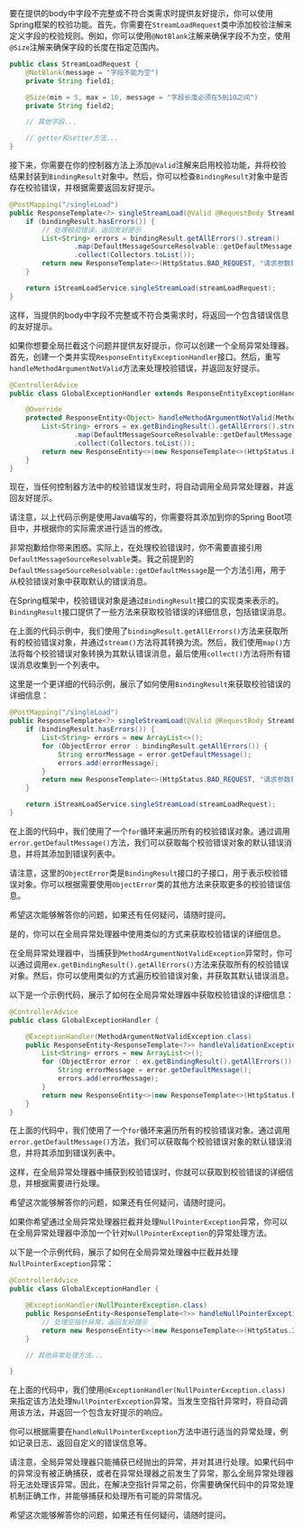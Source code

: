 要在提供的body中字段不完整或不符合类需求时提供友好提示，你可以使用Spring框架的校验功能。首先，你需要在`StreamLoadRequest`类中添加校验注解来定义字段的校验规则。例如，你可以使用`@NotBlank`注解来确保字段不为空，使用`@Size`注解来确保字段的长度在指定范围内。

```java
public class StreamLoadRequest {
    @NotBlank(message = "字段不能为空")
    private String field1;

    @Size(min = 5, max = 10, message = "字段长度必须在5到10之间")
    private String field2;

    // 其他字段...

    // getter和setter方法...
}
```

接下来，你需要在你的控制器方法上添加`@Valid`注解来启用校验功能，并将校验结果封装到`BindingResult`对象中。然后，你可以检查`BindingResult`对象中是否存在校验错误，并根据需要返回友好提示。

```java
@PostMapping("/singleLoad")
public ResponseTemplate<?> singleStreamLoad(@Valid @RequestBody StreamLoadRequest streamLoadRequest, BindingResult bindingResult) {
    if (bindingResult.hasErrors()) {
        // 处理校验错误，返回友好提示
        List<String> errors = bindingResult.getAllErrors().stream()
                .map(DefaultMessageSourceResolvable::getDefaultMessage)
                .collect(Collectors.toList());
        return new ResponseTemplate<>(HttpStatus.BAD_REQUEST, "请求参数错误", errors);
    }

    return iStreamLoadService.singleStreamLoad(streamLoadRequest);
}
```

这样，当提供的body中字段不完整或不符合类需求时，将返回一个包含错误信息的友好提示。

如果你想要全局拦截这个问题并提供友好提示，你可以创建一个全局异常处理器。首先，创建一个类并实现`ResponseEntityExceptionHandler`接口。然后，重写`handleMethodArgumentNotValid`方法来处理校验错误，并返回友好提示。

```java
@ControllerAdvice
public class GlobalExceptionHandler extends ResponseEntityExceptionHandler {

    @Override
    protected ResponseEntity<Object> handleMethodArgumentNotValid(MethodArgumentNotValidException ex, HttpHeaders headers, HttpStatus status, WebRequest request) {
        List<String> errors = ex.getBindingResult().getAllErrors().stream()
                .map(DefaultMessageSourceResolvable::getDefaultMessage)
                .collect(Collectors.toList());
        return new ResponseEntity<>(new ResponseTemplate<>(HttpStatus.BAD_REQUEST, "请求参数错误", errors), HttpStatus.BAD_REQUEST);
    }
}
```

现在，当任何控制器方法中的校验错误发生时，将自动调用全局异常处理器，并返回友好提示。

请注意，以上代码示例是使用Java编写的，你需要将其添加到你的Spring Boot项目中，并根据你的实际需求进行适当的修改。


非常抱歉给你带来困惑。实际上，在处理校验错误时，你不需要直接引用`DefaultMessageSourceResolvable`类。我之前提到的`DefaultMessageSourceResolvable::getDefaultMessage`是一个方法引用，用于从校验错误对象中获取默认的错误消息。

在Spring框架中，校验错误对象是通过`BindingResult`接口的实现类来表示的。`BindingResult`接口提供了一些方法来获取校验错误的详细信息，包括错误消息。

在上面的代码示例中，我们使用了`bindingResult.getAllErrors()`方法来获取所有的校验错误对象，并通过`stream()`方法将其转换为流。然后，我们使用`map()`方法将每个校验错误对象转换为其默认错误消息，最后使用`collect()`方法将所有错误消息收集到一个列表中。

这里是一个更详细的代码示例，展示了如何使用`BindingResult`来获取校验错误的详细信息：

```java
@PostMapping("/singleLoad")
public ResponseTemplate<?> singleStreamLoad(@Valid @RequestBody StreamLoadRequest streamLoadRequest, BindingResult bindingResult) {
    if (bindingResult.hasErrors()) {
        List<String> errors = new ArrayList<>();
        for (ObjectError error : bindingResult.getAllErrors()) {
            String errorMessage = error.getDefaultMessage();
            errors.add(errorMessage);
        }
        return new ResponseTemplate<>(HttpStatus.BAD_REQUEST, "请求参数错误", errors);
    }

    return iStreamLoadService.singleStreamLoad(streamLoadRequest);
}
```

在上面的代码中，我们使用了一个`for`循环来遍历所有的校验错误对象。通过调用`error.getDefaultMessage()`方法，我们可以获取每个校验错误对象的默认错误消息，并将其添加到错误列表中。

请注意，这里的`ObjectError`类是`BindingResult`接口的子接口，用于表示校验错误对象。你可以根据需要使用`ObjectError`类的其他方法来获取更多的校验错误信息。

希望这次能够解答你的问题，如果还有任何疑问，请随时提问。


是的，你可以在全局异常处理器中使用类似的方式来获取校验错误的详细信息。

在全局异常处理器中，当捕获到`MethodArgumentNotValidException`异常时，你可以通过调用`ex.getBindingResult().getAllErrors()`方法来获取所有的校验错误对象。然后，你可以使用类似的方式遍历校验错误对象，并获取其默认错误消息。

以下是一个示例代码，展示了如何在全局异常处理器中获取校验错误的详细信息：

```java
@ControllerAdvice
public class GlobalExceptionHandler {

    @ExceptionHandler(MethodArgumentNotValidException.class)
    public ResponseEntity<ResponseTemplate<?>> handleValidationException(MethodArgumentNotValidException ex) {
        List<String> errors = new ArrayList<>();
        for (ObjectError error : ex.getBindingResult().getAllErrors()) {
            String errorMessage = error.getDefaultMessage();
            errors.add(errorMessage);
        }
        return new ResponseEntity<>(new ResponseTemplate<>(HttpStatus.BAD_REQUEST, "请求参数错误", errors), HttpStatus.BAD_REQUEST);
    }
}
```

在上面的代码中，我们使用了一个`for`循环来遍历所有的校验错误对象。通过调用`error.getDefaultMessage()`方法，我们可以获取每个校验错误对象的默认错误消息，并将其添加到错误列表中。

这样，在全局异常处理器中捕获到校验错误时，你就可以获取到校验错误的详细信息，并根据需要进行处理。

希望这次能够解答你的问题，如果还有任何疑问，请随时提问。


如果你希望通过全局异常处理器拦截并处理`NullPointerException`异常，你可以在全局异常处理器中添加一个针对`NullPointerException`的异常处理方法。

以下是一个示例代码，展示了如何在全局异常处理器中拦截并处理`NullPointerException`异常：

```java
@ControllerAdvice
public class GlobalExceptionHandler {

    @ExceptionHandler(NullPointerException.class)
    public ResponseEntity<ResponseTemplate<?>> handleNullPointerException(NullPointerException ex) {
        // 处理空指针异常，返回友好提示
        return new ResponseEntity<>(new ResponseTemplate<>(HttpStatus.INTERNAL_SERVER_ERROR, "空指针异常"), HttpStatus.INTERNAL_SERVER_ERROR);
    }

    // 其他异常处理方法...

}
```

在上面的代码中，我们使用`@ExceptionHandler(NullPointerException.class)`来指定该方法处理`NullPointerException`异常。当发生空指针异常时，将自动调用该方法，并返回一个包含友好提示的响应。

你可以根据需要在`handleNullPointerException`方法中进行适当的异常处理，例如记录日志、返回自定义的错误信息等。

请注意，全局异常处理器只能捕获已经抛出的异常，并对其进行处理。如果代码中的异常没有被正确捕获，或者在异常处理器之前发生了异常，那么全局异常处理器将无法处理该异常。因此，在解决空指针异常之前，你需要确保代码中的异常处理机制正确工作，并能够捕获和处理所有可能的异常情况。

希望这次能够解答你的问题，如果还有任何疑问，请随时提问。